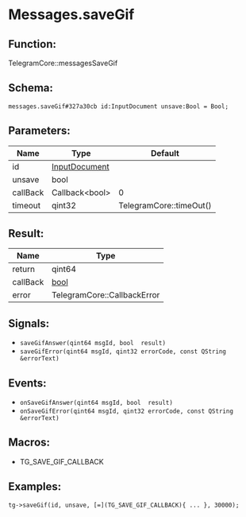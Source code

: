 # Messages.saveGif

## Function:

TelegramCore::messagesSaveGif

## Schema:

`messages.saveGif#327a30cb id:InputDocument unsave:Bool = Bool;`
## Parameters:

|Name|Type|Default|
|----|----|-------|
|id|[InputDocument](../../types/inputdocument.md)||
|unsave|bool||
|callBack|Callback<bool\>|0|
|timeout|qint32|TelegramCore::timeOut()|

## Result:

|Name|Type|
|----|----|
|return|qint64|
|callBack|[bool](../../types/bool.md)|
|error|TelegramCore::CallbackError|

## Signals:

* `saveGifAnswer(qint64 msgId, bool  result)`
* `saveGifError(qint64 msgId, qint32 errorCode, const QString &errorText)`

## Events:

* `onSaveGifAnswer(qint64 msgId, bool  result)`
* `onSaveGifError(qint64 msgId, qint32 errorCode, const QString &errorText)`

## Macros:

* TG_SAVE_GIF_CALLBACK

## Examples:

`tg->saveGif(id, unsave, [=](TG_SAVE_GIF_CALLBACK){
    ...
}, 30000);`
